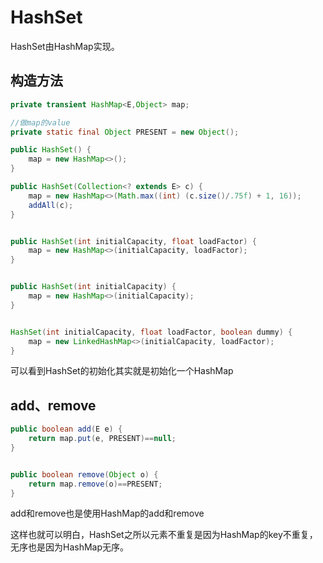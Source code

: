 

# HashSet



HashSet由HashMap实现。



## 构造方法

```java
private transient HashMap<E,Object> map;

//做map的value
private static final Object PRESENT = new Object();

public HashSet() {
    map = new HashMap<>();
}

public HashSet(Collection<? extends E> c) {
    map = new HashMap<>(Math.max((int) (c.size()/.75f) + 1, 16));
    addAll(c);
}


public HashSet(int initialCapacity, float loadFactor) {
    map = new HashMap<>(initialCapacity, loadFactor);
}


public HashSet(int initialCapacity) {
    map = new HashMap<>(initialCapacity);
}


HashSet(int initialCapacity, float loadFactor, boolean dummy) {
    map = new LinkedHashMap<>(initialCapacity, loadFactor);
}
```

可以看到HashSet的初始化其实就是初始化一个HashMap





## add、remove

```java
public boolean add(E e) {
    return map.put(e, PRESENT)==null;
}


public boolean remove(Object o) {
    return map.remove(o)==PRESENT;
}
```

add和remove也是使用HashMap的add和remove



这样也就可以明白，HashSet之所以元素不重复是因为HashMap的key不重复，无序也是因为HashMap无序。

